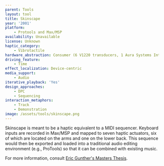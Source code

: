 ```yaml
---
parent: Tools
layout: tool
title: Skinscape
year: '2001'
platform:
    - Protools and Max/MSP
availability: Unavailable
license: Unknown
haptic_category:
    - Vibrotactile
hardware_abstraction: Consumer (6 V1220 transducers, 1 Aura Systems Interactor Cushion)
driving_feature:
    - Time
effect_localization: Device-centric
media_support:
    - Audio
iterative_playback: 'Yes'
design_approaches:
    - DPC
    - Sequencing
interaction_metaphors:
    - Track
    - Demonstration
image: /assets/tools/skinscape.png
---
```

Skinscape is meant to be a haptic equivalent to a MIDI sequencer.
Keyboard inputs are recorded in Max/MSP and mapped to seven haptic actuators, six of which are located on the arms and one on the lower back.
This sequence would then be exported and loaded into a traditional audio editing environment (e.g., ProTools) so that it can be combined with existing music.

For more information, consult [Eric Gunther's Masters Thesis](http://citeseerx.ist.psu.edu/viewdoc/download?doi=10.1.1.833.3460&rep=rep1&type=pdf).

